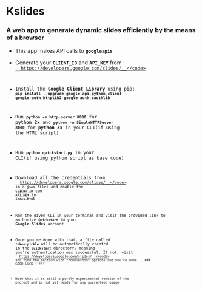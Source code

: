 # Kslides

### A web app to generate dynamic slides efficiently by the means of a browser

* This app makes API calls to <code>__googleapis__</code>
* Generate your <code>__CLIENT_ID__</code> and <code>__API_KEY__</code> from <code>__https://developers.google.com/slides/__</code>
* Install the __Google Client Library__ using pip:
      <code>__pip install --upgrade google-api-python-client google-auth-httplib2 google-auth-oauthlib__</code>
* Run <code>__python -m http.server 8000__</code> for __python 2x__ and <code>__python -m SimpleHTTPServer 8000__</code> for __python 3x__ in your CLI(if using the HTML script)
* Run <code>__python quickstart.py__</code> in your CLI(if using python script as base code)
* Download all the credentials from <code>__https://developers.google.com/slides/__</code> in a <code>__json__</code> file; and enable the <code>__CLIENT_ID__</code> cum <code>__API_KEY__</code> in <code>__index.html__</code>
* Run the given CLI in your terminal and visit the provided link to authorize <code>__Quickstart__</code> to your __Google Slides__ account
* Once you're done with that, a file called <code>__token.pickle__</code> will be automatically created in the <code>__quickstart__</code> directory, meaning you're authentication was successful. If not, visit <code>__https://developers.google.com/slides/__</code> and find the section with troubleshoot options and you're done... ### GOOD LUCK !!!!!


* Note that it is still a purely experimental version of the project and is not yet ready for any guaranteed usage
